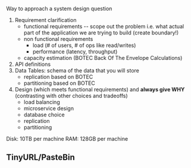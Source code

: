Way to approach a system design question
1. Requirement clarification
   * functional requirements -- scope out the problem i.e. what actual part of the application we are trying to build (create boundary!)
   * non functional requirements
     * load (# of users, # of ops like read/writes)
     * performance (latency, throughput)
   * capacity estimation (BOTEC Back Of The Envelope Calculations)
2. API definitions
3. Data Tables: schema of the data that you will store
   * replication based on BOTEC
   * partitioning based on BOTEC
4. Design (which meets functional requirements) and **always give WHY** (contrasting with other choices and tradeoffs)
   * load balancing
   * microservice design
   * database choice
   * replication
   * partitioning

Disk: 10TB per machine 
RAM: 128GB per machine

## TinyURL/PasteBin

